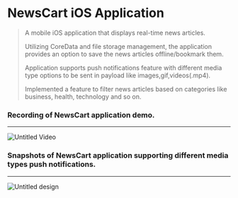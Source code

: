 # NewsCart iOS Application
> A mobile iOS application that displays real-time news articles.
> 
> Utilizing CoreData and file storage management, the application provides an option to save the news articles offline/bookmark them.
> 
> Application supports push notifications feature with different media type options to be sent in payload like images,gif,videos(.mp4).
> 
> Implemented a feature to filter news articles based on categories like business, health, technology and so on.
> 
### Recording of NewsCart application demo.
---
![Untitled Video](https://github.com/Uday461/NewsCart/assets/107904467/74278cb7-185b-4daf-9785-bca41f9c4fca)
### Snapshots of NewsCart application supporting different media types push notifications.
---
![Untitled design](https://github.com/Uday461/NewsCart/assets/107904467/12cfa93a-d3e6-46f7-8a01-dbd4645d8111)
